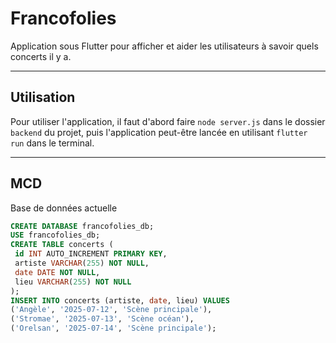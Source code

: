 # Francofolies

Application sous Flutter pour afficher et aider les utilisateurs à savoir quels concerts il y a.

---

## Utilisation

Pour utiliser l'application, il faut d'abord faire `node server.js` dans le dossier `backend` du projet, puis l'application peut-être lancée en utilisant `flutter run` dans le terminal.

---

## MCD

Base de données actuelle

```sql
CREATE DATABASE francofolies_db;
USE francofolies_db;
CREATE TABLE concerts (
 id INT AUTO_INCREMENT PRIMARY KEY,
 artiste VARCHAR(255) NOT NULL,
 date DATE NOT NULL,
 lieu VARCHAR(255) NOT NULL
);
INSERT INTO concerts (artiste, date, lieu) VALUES
('Angèle', '2025-07-12', 'Scène principale'),
('Stromae', '2025-07-13', 'Scène océan'),
('Orelsan', '2025-07-14', 'Scène principale');
```
